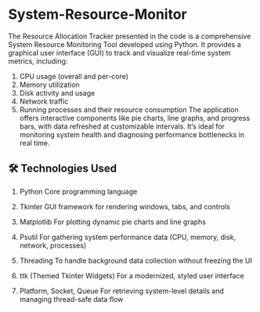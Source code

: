 # System-Resource-Monitor
The Resource Allocation Tracker presented in the code is a comprehensive System Resource Monitoring Tool developed using Python. It provides a graphical user interface (GUI) to track and visualize real-time system metrics, including:
1. CPU usage (overall and per-core)
2. Memory utilization
3. Disk activity and usage
4. Network traffic
5. Running processes and their resource consumption
The application offers interactive components like pie charts, line graphs, and progress bars, with data refreshed at customizable intervals. It’s ideal for monitoring system health and diagnosing performance bottlenecks in real time.

## 🛠️ Technologies Used
1. Python
Core programming language

2. Tkinter
GUI framework for rendering windows, tabs, and controls

3. Matplotlib
For plotting dynamic pie charts and line graphs

4. Psutil
For gathering system performance data (CPU, memory, disk, network, processes)

5. Threading
To handle background data collection without freezing the UI

6. ttk (Themed Tkinter Widgets)
For a modernized, styled user interface

7. Platform, Socket, Queue
For retrieving system-level details and managing thread-safe data flow